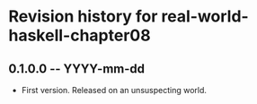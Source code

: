 # Revision history for real-world-haskell-chapter08

## 0.1.0.0 -- YYYY-mm-dd

* First version. Released on an unsuspecting world.
